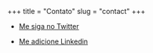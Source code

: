 +++
title = "Contato"
slug = "contact"
+++

* [Me siga no Twitter](https://twitter.com/femrtnz)

* [Me adicione Linkedin](https://www.linkedin.com/in/femrtnz/)
